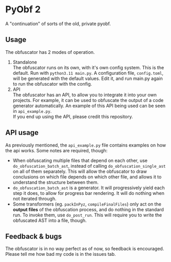 # PyObf 2

A "continuation" of sorts of the old, private pyobf.

## Usage

The obfuscator has 2 modes of operation.
1. Standalone<br>The obfuscator runs on its own, with it's own config system. This is the default. Run with `python3.11 main.py`. A configuration file, `config.toml`, will be generated with the default values. Edit it, and run main.py again to run the obfuscator with the config.
2. API<br>The obfuscator has an API, to allow you to integrate it into your own projects. For example, it can be used to obfuscate the output of a code generator automatically. An example of this API being used can be seen in `api_example.py`.<br>If you end up using the API, please credit this repository.

## API usage
As previously mentioned, the `api_example.py` file contains examples on how the api works. Some notes are required, though:
- When obfuscating multiple files that depend on each other, use `do_obfuscation_batch_ast`, instead of calling `do_obfuscation_single_ast` on all of them separately. This will allow the obfuscator to draw conclusions on which file depends on which other file, and allows it to understand the structure between them.
- `do_obfuscation_batch_ast` is a generator. It will progressively yield each step it does, to allow for progress bar rendering. It will do nothing when not iterated through.
- Some transformers (eg. `packInPyz`, `compileFinalFiles`) only act on the **output files** of the obfuscation process, and do nothing in the standard run. To invoke them, use `do_post_run`. This will require you to write the obfuscated AST into a file, though.

## Feedback & bugs

The obfuscator is in no way perfect as of now, so feedback is encouraged. Please tell me how bad my code is in the
issues tab.
